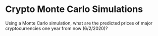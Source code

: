 # Crypto Monte Carlo Simulations

Using a Monte Carlo simulation, what are the predicted prices of major cryptocurrencies one year from now (6/2/2020)? 
